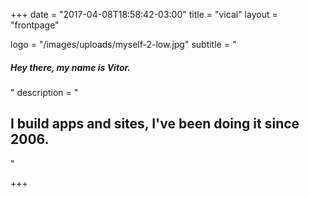 +++
date = "2017-04-08T18:58:42-03:00"
title = "vical"
layout = "frontpage"

logo = "/images/uploads/myself-2-low.jpg"
subtitle = "<h5 class='uppercase'>Hey there, my name is Vitor.</h5>"
description = "<h2>I build apps and sites, I've been doing it since 2006.</h2>"

+++
